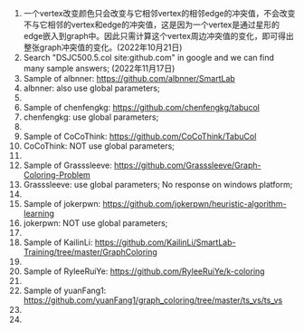 1. 一个vertex改变颜色只会改变与它相邻vertex的相邻edge的冲突值，不会改变不与它相邻的vertex和edge的冲突值，这是因为一个vertex是通过星形的edge嵌入到graph中。因此只需计算这个vertex周边冲突值的变化，即可得出整张graph冲突值的变化。(2022年10月21日)
2. Search "DSJC500.5.col site:github.com" in google and we can find many sample answers; (2022年11月17日)
3. Sample of albnner: https://github.com/albnner/SmartLab 
4. albnner: also use global parameters; 
5. 
6. Sample of chenfengkg: https://github.com/chenfengkg/tabucol 
7. chenfengkg: use global parameters; 
8. 
9. Sample of CoCoThink: https://github.com/CoCoThink/TabuCol 
10. CoCoThink: NOT use global parameters; 
11. 
12. Sample of Grasssleeve: https://github.com/Grasssleeve/Graph-Coloring-Problem 
13. Grasssleeve: use global parameters; No response on windows platform; 
14. 
15. Sample of jokerpwn: https://github.com/jokerpwn/heuristic-algorithm-learning 
16. jokerpwn: NOT use global parameters; 
17. 
18. Sample of KailinLi: https://github.com/KailinLi/SmartLab-Training/tree/master/GraphColoring 
19. 
20. Sample of RyleeRuiYe: https://github.com/RyleeRuiYe/k-coloring 
21. 
22. Sample of yuanFang1: https://github.com/yuanFang1/graph_coloring/tree/master/ts_vs/ts_vs 
23. 
24. 